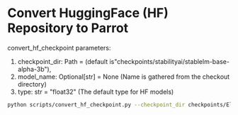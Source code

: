 # Convert HuggingFace (HF) Repository to Parrot

convert_hf_checkpoint parameters:
1. checkpoint_dir: Path = (default is"checkpoints/stabilityai/stablelm-base-alpha-3b"),
2. model_name: Optional[str] = None (Name is gathered from the checkout directory)
3. type: str = "float32" (The default type for HF models)

```bash
python scripts/convert_hf_checkpoint.py --checkpoint_dir checkpoints/EleutherAI/pythia-1b
```